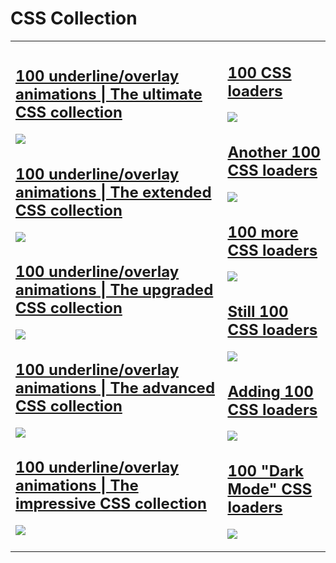 # CSS Collection

<table>
<tr>
<td>

## [100 underline/overlay animations | The ultimate CSS collection](https://dev.to/afif/100-underline-overlay-animation-the-ultimate-css-collection-4p40)
<a target="_blank" href="https://dev.to/afif/100-underline-overlay-animation-the-ultimate-css-collection-4p40"><img src="https://res.cloudinary.com/practicaldev/image/fetch/s--KjPnib1g--/c_imagga_scale,f_auto,fl_progressive,h_420,q_66,w_1000/https://dev-to-uploads.s3.amazonaws.com/uploads/articles/vevb2z73mab3trcg1zs8.gif"></a>
## [100 underline/overlay animations | The extended CSS collection](https://dev.to/afif/another-100-underline-overlay-animations-the-extended-css-collection-574c)
<a target="_blank" href="https://dev.to/afif/another-100-underline-overlay-animations-the-extended-css-collection-574c"><img src="https://res.cloudinary.com/practicaldev/image/fetch/s--3_WWqDW9--/c_imagga_scale,f_auto,fl_progressive,h_420,q_66,w_1000/https://dev-to-uploads.s3.amazonaws.com/uploads/articles/l8349w0dpcdruxe7dxuc.gif"></a>
## [100 underline/overlay animations | The upgraded CSS collection](https://dev.to/afif/100-more-underline-overlay-animations-the-upgraded-css-collection-4c25)
<a target="_blank" href="https://dev.to/afif/100-more-underline-overlay-animations-the-upgraded-css-collection-4c25"><img src="https://res.cloudinary.com/practicaldev/image/fetch/s--k2OexSVL--/c_imagga_scale,f_auto,fl_progressive,h_420,q_66,w_1000/https://dev-to-uploads.s3.amazonaws.com/uploads/articles/xn4n5qe9a4rhlczufk7m.gif"></a>
## [100 underline/overlay animations | The advanced CSS collection](https://dev.to/afif/still-100-underline-overlay-animations-the-advanced-css-collection-4mol)
<a target="_blank" href="https://dev.to/afif/still-100-underline-overlay-animations-the-advanced-css-collection-4mol"><img src="https://res.cloudinary.com/practicaldev/image/fetch/s--g-MUgcEO--/c_imagga_scale,f_auto,fl_progressive,h_420,q_66,w_1000/https://dev-to-uploads.s3.amazonaws.com/uploads/articles/3bxobl6a6d856vfg3zpo.gif"></a>
## [100 underline/overlay animations | The impressive CSS collection](https://dev.to/afif/adding-100-underline-overlay-animations-the-impressive-css-collection-1a93)
<a target="_blank" href="https://dev.to/afif/adding-100-underline-overlay-animations-the-impressive-css-collection-1a93"><img src="https://res.cloudinary.com/practicaldev/image/fetch/s--8w4_8_o---/c_imagga_scale,f_auto,fl_progressive,h_420,q_66,w_1000/https://dev-to-uploads.s3.amazonaws.com/uploads/articles/g4nfclcucwaplk78f81q.gif"></a>


</td>
<td>

## [100 CSS loaders](https://dev.to/afif/i-made-100-css-loaders-for-your-next-project-4eje)
<a target="_blank" href="https://dev.to/afif/i-made-100-css-loaders-for-your-next-project-4eje"><img src="https://res.cloudinary.com/practicaldev/image/fetch/s--9yyNMtf5--/c_imagga_scale,f_auto,fl_progressive,h_420,q_66,w_1000/https://dev-to-uploads.s3.amazonaws.com/uploads/articles/puyp945v6ifpmbji8ha7.gif"></a>
## [Another 100 CSS loaders](https://dev.to/afif/another-100-css-loaders-for-your-next-project-352l)
<a target="_blank" href="https://dev.to/afif/another-100-css-loaders-for-your-next-project-352l"><img src="https://res.cloudinary.com/practicaldev/image/fetch/s--KgMH6CVN--/c_imagga_scale,f_auto,fl_progressive,h_420,q_66,w_1000/https://dev-to-uploads.s3.amazonaws.com/uploads/articles/iqbjwrds4640uwn9b443.gif"></a>
## [100 more CSS loaders](https://dev.to/afif/i-made-100-more-css-loaders-for-your-next-project-4ioa)
<a target="_blank" href="https://dev.to/afif/i-made-100-more-css-loaders-for-your-next-project-4ioa"><img src="https://res.cloudinary.com/practicaldev/image/fetch/s--JiGAK3tT--/c_imagga_scale,f_auto,fl_progressive,h_420,q_66,w_1000/https://dev-to-uploads.s3.amazonaws.com/uploads/articles/wy59msifcxnx3xkl5xs2.gif"></a>
## [Still 100 CSS loaders](https://dev.to/afif/still-100-css-loaders-for-your-next-project-57hp)
<a target="_blank" href="https://dev.to/afif/still-100-css-loaders-for-your-next-project-57hp"><img src="https://res.cloudinary.com/practicaldev/image/fetch/s--X4Iq6EiN--/c_imagga_scale,f_auto,fl_progressive,h_420,q_66,w_1000/https://dev-to-uploads.s3.amazonaws.com/uploads/articles/2jm7h520sa59l8iltewf.gif"></a>
## [Adding 100 CSS loaders](https://dev.to/afif/adding-100-css-loaders-to-the-collection-of-500-css-loaders-2a3p)
<a target="_blank" href="https://dev.to/afif/adding-100-css-loaders-to-the-collection-of-500-css-loaders-2a3p"><img src="https://res.cloudinary.com/practicaldev/image/fetch/s--qstTSEuA--/c_imagga_scale,f_auto,fl_progressive,h_420,q_66,w_1000/https://dev-to-uploads.s3.amazonaws.com/uploads/articles/u13po0df336g3p0c7tfc.gif"></a>
## [100 "Dark Mode" CSS loaders](https://dev.to/afif/i-am-back-with-100-dark-mode-css-loaders-4gp6)
<a target="_blank" href="https://dev.to/afif/i-am-back-with-100-dark-mode-css-loaders-4gp6"><img src="https://res.cloudinary.com/practicaldev/image/fetch/s--YxkGSbOJ--/c_imagga_scale,f_auto,fl_progressive,h_420,q_66,w_1000/https://dev-to-uploads.s3.amazonaws.com/uploads/articles/khkfw2e8kclc35vgpmob.gif"></a>


</tr>
</table>
